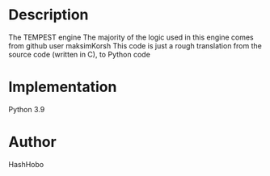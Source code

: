 # Description
The TEMPEST engine
The majority of the logic used in this engine comes from github user maksimKorsh
This code is just a rough translation from the source code (written in C), to Python code

# Implementation
Python 3.9

# Author
HashHobo
